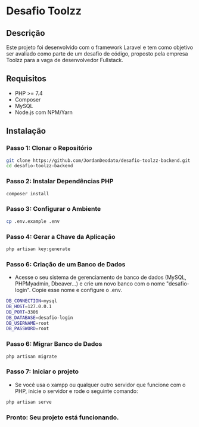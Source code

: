 # Desafio Toolzz

## Descrição

Este projeto foi desenvolvido com o framework Laravel e tem como objetivo ser avaliado como parte de um desafio de código, proposto pela empresa Toolzz para a vaga de desenvolvedor Fullstack.

## Requisitos

- PHP >= 7.4
- Composer
- MySQL
- Node.js com NPM/Yarn

## Instalação

### Passo 1: Clonar o Repositório

```bash
git clone https://github.com/JordanDeodato/desafio-toolzz-backend.git
cd desafio-toolzz-backend
```

### Passo 2: Instalar Dependências PHP

```bash
composer install
```

### Passo 3: Configurar o Ambiente

```bash
cp .env.example .env
```

### Passo 4: Gerar a Chave da Aplicação

```bash
php artisan key:generate
```

### Passo 6: Criação de um Banco de Dados

- Acesse o seu sistema de gerenciamento de banco de dados (MySQL, PHPMyadmin, Dbeaver...) e crie um novo banco com o nome "desafio-login". Copie esse nome e configure o .env.

```bash
DB_CONNECTION=mysql
DB_HOST=127.0.0.1
DB_PORT=3306
DB_DATABASE=desafio-login
DB_USERNAME=root
DB_PASSWORD=root
```

### Passo 6: Migrar Banco de Dados

```bash
php artisan migrate
```

### Passo 7: Iniciar o projeto

- Se você usa o xampp ou qualquer outro servidor que funcione com o PHP, inicie o servidor e rode o seguinte comando:

```bash
php artisan serve
```

### Pronto: Seu projeto está funcionando.

